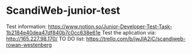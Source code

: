 # ScandiWeb-junior-test
Test information: https://www.notion.so/Junior-Developer-Test-Task-1b2184e40dea47df840b7c0cc638e61e
Test the aplication via: http://165.227.98.170/
TO DO list: https://trello.com/b/jwJIA2jC/scandiweb-rowan-westenberg

